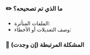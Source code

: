 ### ✏️ ما الذي تم تصحيحه؟

- الملفات المتأثرة:
- وصف التعديلات أو الأخطاء:

### 🔗 المشكلة المرتبطة (إن وجدت)

<!-- اختياري -->
